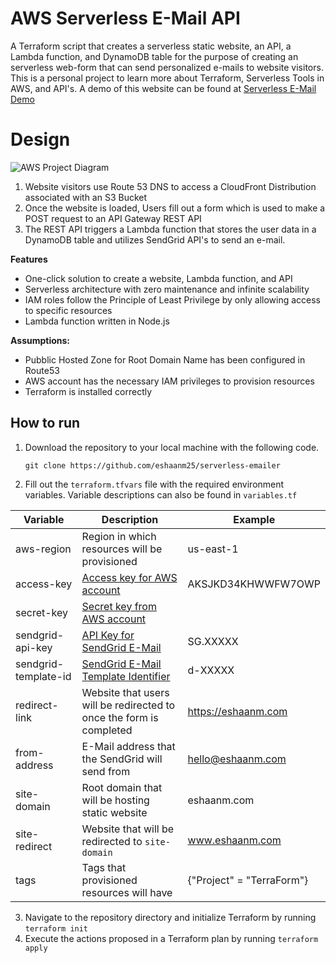 ﻿# AWS Serverless E-Mail API
A Terraform script that creates a serverless static website, an API, a Lambda function, and DynamoDB table for the purpose of creating an serverless web-form that can send personalized e-mails to website visitors. This is a personal project to learn more about Terraform, Serverless Tools in AWS, and API's. A demo of this website can be found at [Serverless E-Mail Demo](https://serverless.eshaanm.com)
# Design
![AWS Project Diagram](https://disney.eshaanm.com/graph1.png)
1. Website visitors use Route 53 DNS to access a CloudFront Distribution associated with an S3 Bucket
2.  Once the website is loaded, Users fill out a form which is used to make a POST request to an API Gateway REST API
3. The REST API triggers a Lambda function that stores the user data in a DynamoDB table and utilizes SendGrid API's to send an e-mail.

**Features**

 - One-click solution to create a  website, Lambda function, and API
 - Serverless architecture with zero maintenance and infinite scalability
 - IAM roles follow the Principle of Least Privilege by only allowing access to specific resources
 - Lambda function written in Node.js 

**Assumptions:**

 - Pubblic Hosted Zone for Root Domain Name has been configured in Route53
 - AWS account has the necessary IAM privileges to provision resources
 - Terraform is installed correctly


## How to run 

1. Download the repository to your local machine with the following code.

    `git clone https://github.com/eshaanm25/serverless-emailer`
    
2. Fill out the `terraform.tfvars` file with the required environment variables. Variable descriptions can also be found in `variables.tf`

|       Variable         |Description                          |Example                         |
|----------------|-------------------------------|-----------------------------|
|aws-region|Region in which resources will be provisioned            |us-east-1            |
|access-key          |[Access key for AWS account](https://docs.aws.amazon.com/general/latest/gr/aws-sec-cred-types.html)             |AKSJKD34KHWWFW7OWP            |
|secret-key          |[Secret key from AWS account](https://docs.aws.amazon.com/general/latest/gr/aws-sec-cred-types.html)||
|sendgrid-api-key          |[API Key for SendGrid E-Mail](https://docs.sendgrid.com/for-developers/sending-email/api-getting-started#prerequisites-for-sending-your-first-email-with-the-sendgrid-api) |SG.XXXXX|
|sendgrid-template-id          |[SendGrid E-Mail Template Identifier](https://docs.sendgrid.com/ui/sending-email/how-to-send-an-email-with-dynamic-transactional-templates) |d-XXXXX|
|redirect-link          |Website that users will be redirected to once the form is completed|https://eshaanm.com|
|from-address        |E-Mail address that the SendGrid will send from|hello@eshaanm.com|
|site-domain       |Root domain that will be hosting static website|eshaanm.com|
|site-redirect       |Website that will be redirected to `site-domain`|www.eshaanm.com|
|tags|Tags that provisioned resources will have|{"Project" = "TerraForm"}|

3. Navigate to the repository directory and initialize Terraform by running `terraform init`
4. Execute the actions proposed in a Terraform plan by running `terraform apply`


